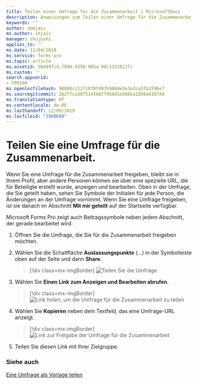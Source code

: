 ```yaml
---
title: Teilen einer Umfrage für die Zusammenarbeit | MicrosoftDocs
description: Anweisungen zum Teilen einer Umfrage für die Zusammenarbeit
keywords: ''
author: sbmjais
ms.author: shjais
manager: shujoshi
applies_to: ''
ms.date: 11/04/2019
ms.service: forms-pro
ms.topic: article
ms.assetid: 50d49fc4-7894-4350-98ba-98c1331811fc
ms.custom: ''
search.appverid:
- FPR160
ms.openlocfilehash: 90b08cc1271878fd07b9868e3e3e3ca3fb1596e7
ms.sourcegitcommit: 2b2ffca387514568ff95dd1e566ba1850a416744
ms.translationtype: HT
ms.contentlocale: de-DE
ms.lasthandoff: 12/09/2019
ms.locfileid: "2900689"
---
```

# <a name="share-a-survey-for-collaborating"></a>Teilen Sie eine Umfrage für die Zusammenarbeit.

Wenn Sie eine Umfrage für die Zusammenarbeit freigeben, bleibt sie in Ihrem Profil, aber andere Personen können sie über eine spezielle URL, die für Beteiligte erstellt wurde, anzeigen und bearbeiten. Oben in der Umfrage, die Sie geteilt haben, sehen Sie Symbole der Initialen für jede Person, die Änderungen an der Umfrage vornimmt. Wenn Sie eine Umfrage freigeben, ist sie danach im Abschnitt **Mit mir geteilt** auf der Startseite verfügbar.

Microsoft Forms Pro zeigt auch Beitragssymbole neben jedem Abschnitt, der gerade bearbeitet wird.

1.  Öffnen Sie die Umfrage, die Sie für die Zusammenarbeit freigeben möchten.

2.  Wählen Sie die Schaltfläche **Auslassungspunkte** (...) in der Symbolleiste oben auf der Seite und dann **Share**.

    > [!div class=mx-imgBorder]
    > ![Teilen Sie die Umfrage](media/share-survey.png "Umfrage teilen")

3.  Wählen Sie **Einen Link zum Anzeigen und Bearbeiten abrufen**.

    > [!div class=mx-imgBorder]
    > ![Link holen, um die Umfrage für die Zusammenarbeit zu teilen](media/get-survey-share-link.png "Holen Sie sich den Link, um die Umfrage für die Zusammenarbeit zu teilen")  

4.  Wählen Sie **Kopieren** neben dem Textfeld, das eine Umfrage-URL anzeigt.

    > [!div class=mx-imgBorder]
    > ![Link zur Freigabe der Umfrage für die Zusammenarbeit](media/survey-share-link.png "Link zum Teilen der Umfrage für die Zusammenarbeit")  

5.  Teilen Sie diesen Link mit Ihrer Zielgruppe.

### <a name="see-also"></a>Siehe auch

[Eine Umfrage als Vorlage teilen](share-survey-template.md) 
